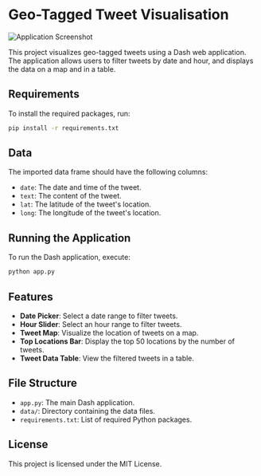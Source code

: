 # Geo-Tagged Tweet Visualisation

![Application Screenshot](screenshot.png)

This project visualizes geo-tagged tweets using a Dash web application. The application allows users to filter tweets by date and hour, and displays the data on a map and in a table.

## Requirements

To install the required packages, run:

```sh
pip install -r requirements.txt
```

## Data

The imported data frame should have the following columns:

- `date`: The date and time of the tweet.
- `text`: The content of the tweet.
- `lat`: The latitude of the tweet's location.
- `long`: The longitude of the tweet's location.

## Running the Application

To run the Dash application, execute:

```sh
python app.py
```

## Features

- **Date Picker**: Select a date range to filter tweets.
- **Hour Slider**: Select an hour range to filter tweets.
- **Tweet Map**: Visualize the location of tweets on a map.
- **Top Locations Bar**: Display the top 50 locations by the number of tweets.
- **Tweet Data Table**: View the filtered tweets in a table.

## File Structure

- `app.py`: The main Dash application.
- `data/`: Directory containing the data files.
- `requirements.txt`: List of required Python packages.

## License

This project is licensed under the MIT License.
